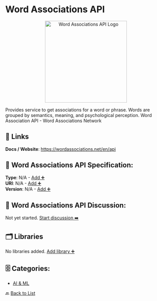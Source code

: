 # Word Associations API
<p align="center">
    <img width="256" src="https://raw.githubusercontent.com/apis-list/apis-list/main/apis/word-associations-api/logo_256x256.png" alt="Word Associations API Logo"/>
</p>
Provides service to get associations for a word or phrase. Words are grouped by semantics, meaning, and psychological perception. Word Association API - Word Associations Network

##  🔗 Links
**Docs / Website**: https://wordassociations.net/en/api

## 🧬 Word Associations API Specification:
**Type**: N/A - [Add ➕](https://github.com/apis-list/apis-list/edit/main/apis.yaml#L22127)  
**URI**: N/A - [Add ➕](https://github.com/apis-list/apis-list/edit/main/apis.yaml#L22127)  
**Version**: N/A - [Add ➕](https://github.com/apis-list/apis-list/edit/main/apis.yaml#L22127)

## 💬 Word Associations API Discussion:
Not yet started. [Start discussion ➡️](https://github.com/apis-list/apis-list/discussions/new)

## 🗂️ Libraries

No libraries added. [Add library ➕](https://github.com/apis-list/apis-list/edit/main/apis.yaml#L22127)    


## 🗄️ Categories:
- [AI & ML](https://github.com/apis-list/apis-list#ai--ml-)

🔙  [Back to List](https://github.com/apis-list/apis-list)
